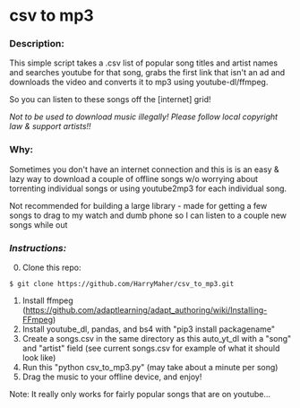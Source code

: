 # csv to mp3 #

### Description: ###

This simple script takes a .csv list of popular song titles and artist names
and searches youtube for that song, grabs the first link that isn't an ad and
downloads the video and converts it to mp3 using youtube-dl/ffmpeg.

So you can listen to these songs off the [internet] grid!

*Not to be used to download music illegally!*
*Please follow local copyright law & support artists!!*

### Why: ###
Sometimes you don't have an internet connection and this is is an easy & lazy
way to download a couple of offline songs w/o worrying about torrenting
individual songs or using youtube2mp3 for each individual song.

Not recommended for building a large library - made for getting a few songs to
drag to my watch and dumb phone so I can listen to a couple new songs while out

### *Instructions:* ###

0. Clone this repo:
```
$ git clone https://github.com/HarryMaher/csv_to_mp3.git
```
1. Install ffmpeg (https://github.com/adaptlearning/adapt_authoring/wiki/Installing-FFmpeg)
2. Install youtube_dl, pandas, and bs4 with "pip3 install packagename"
3. Create a songs.csv in the same directory as this auto_yt_dl with a "song" and "artist" field
   (see current songs.csv for example of what it should look like)
4. Run this "python csv_to_mp3.py" (may take about a minute per song)
5. Drag the music to your offline device, and enjoy!

Note: It really only works for fairly popular songs that are on youtube...
